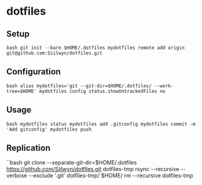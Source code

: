 # dotfiles

## Setup
``bash
git init --bare $HOME/.dotfiles
mydotfiles remote add origin git@github.com:Siilwyn/dotfiles.git
``

## Configuration
``bash
alias mydotfiles='git --git-dir=$HOME/.dotfiles/ --work-tree=$HOME'
mydotfiles config status.showUntrackedFiles no
``

## Usage
``bash
mydotfiles status
mydotfiles add .gitconfig
mydotfiles commit -m 'Add gitconfig'
mydotfiles push
``

## Replication
``bash
git clone --separate-git-dir=$HOME/.dotfiles https://github.com/Siilwyn/dotfiles.git dotfiles-tmp
rsync --recursive --verbose --exclude '.git' dotfiles-tmp/ $HOME/
rm --recursive dotfiles-tmp
```
